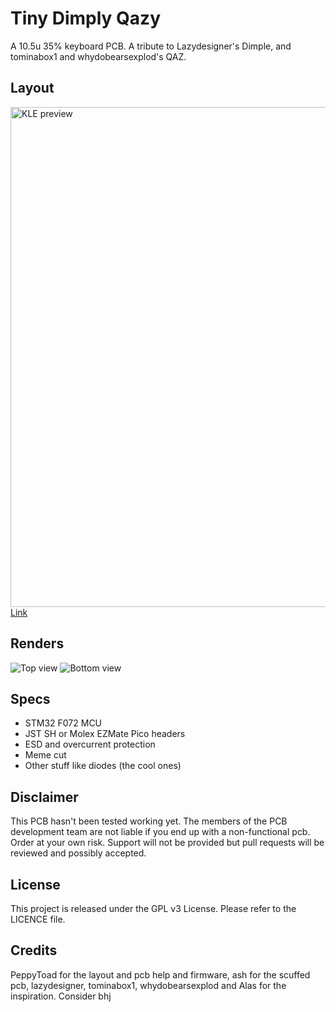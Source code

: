 # Tiny Dimply Qazy

A 10.5u 35% keyboard PCB. A tribute to Lazydesigner's Dimple, and tominabox1 and whydobearsexplod's QAZ.

## Layout
<img width="800" alt="KLE preview" src="https://user-images.githubusercontent.com/882152/210881131-d41e3cd1-d37a-4d03-9a7a-84fc55252a3e.png">
<a href="http://www.keyboard-layout-editor.com/#/gists/85e2e431b75c7d8e9e7332ab9f5636bb">Link<a>
  
## Renders
![Top view](https://user-images.githubusercontent.com/882152/210881107-c5bf7417-6601-46c0-9f4c-8ef368f824ad.png)
![Bottom view](https://user-images.githubusercontent.com/882152/210881123-10c03a2b-5c70-4aaf-8736-7e49ea53e007.png)

## Specs
* STM32 F072 MCU
* JST SH or Molex EZMate Pico headers
* ESD and overcurrent protection
* Meme cut
* Other stuff like diodes (the cool ones)

## Disclaimer

This PCB hasn't been tested working yet. The members of the PCB development team are not liable if you end up with a non-functional pcb. Order at your own risk. Support will not be provided but pull requests will be reviewed and possibly accepted.

## License

This project is released under the GPL v3 License. Please refer to the LICENCE file.
  
## Credits
  
PeppyToad for the layout and pcb help and firmware, ash for the scuffed pcb, lazydesigner, tominabox1, whydobearsexplod and Alas for the inspiration.
Consider bhj
